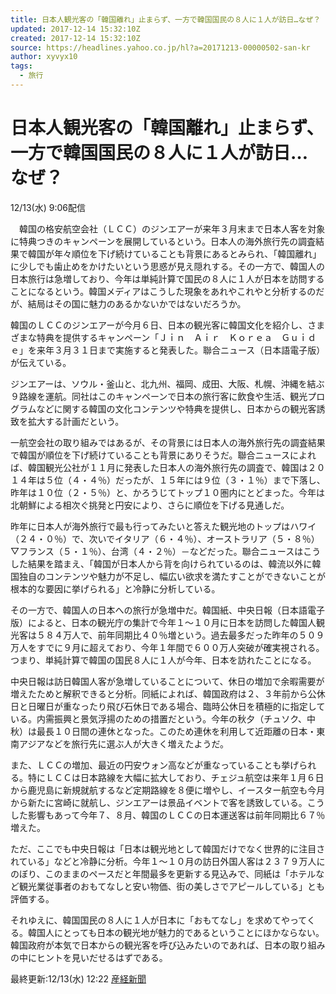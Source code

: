 ```yaml
---
title: 日本人観光客の「韓国離れ」止まらず、一方で韓国国民の８人に１人が訪日…なぜ？（産経新聞） - Yahoo!ニュース
updated: 2017-12-14 15:32:10Z
created: 2017-12-14 15:32:10Z
source: https://headlines.yahoo.co.jp/hl?a=20171213-00000502-san-kr
author: xyvyx10
tags:
  - 旅行
---
```


# 日本人観光客の「韓国離れ」止まらず、一方で韓国国民の８人に１人が訪日…なぜ？

12/13(水) 9:06配信

　韓国の格安航空会社（ＬＣＣ）のジンエアーが来年３月末まで日本人客を対象に特典つきのキャンペーンを展開しているという。日本人の海外旅行先の調査結果で韓国が年々順位を下げ続けていることも背景にあるとみられ、「韓国離れ」に少しでも歯止めをかけたいという思惑が見え隠れする。その一方で、韓国人の日本旅行は急増しており、今年は単純計算で国民の８人に１人が日本を訪問することになるという。韓国メディアはこうした現象をあれやこれやと分析するのだが、結局はその国に魅力のあるかないかではないだろうか。

韓国のＬＣＣのジンエアーが今月６日、日本の観光客に韓国文化を紹介し、さまざまな特典を提供するキャンペーン「Ｊｉｎ　Ａｉｒ　Ｋｏｒｅａ　Ｇｕｉｄｅ」を来年３月３１日まで実施すると発表した。聯合ニュース（日本語電子版）が伝えている。

ジンエアーは、ソウル・釜山と、北九州、福岡、成田、大阪、札幌、沖縄を結ぶ９路線を運航。同社はこのキャンペーンで日本の旅行客に飲食や生活、観光プログラムなどに関する韓国の文化コンテンツや特典を提供し、日本からの観光客誘致を拡大する計画だという。

一航空会社の取り組みではあるが、その背景には日本人の海外旅行先の調査結果で韓国が順位を下げ続けていることも背景にありそうだ。聯合ニュースによれば、韓国観光公社が１１月に発表した日本人の海外旅行先の調査で、韓国は２０１４年は５位（４・４％）だったが、１５年には９位（３・１％）まで下落し、昨年は１０位（２・５％）と、かろうじてトップ１０圏内にとどまった。今年は北朝鮮による相次ぐ挑発と円安により、さらに順位を下げる見通しだ。

昨年に日本人が海外旅行で最も行ってみたいと答えた観光地のトップはハワイ（２４・０％）で、次いでイタリア（６・４％）、オーストラリア（５・８％）▽フランス（５・１％）、台湾（４・２％）－などだった。聯合ニュースはこうした結果を踏まえ、「韓国が日本人から背を向けられているのは、韓流以外に韓国独自のコンテンツや魅力が不足し、幅広い欲求を満たすことができないことが根本的な要因に挙げられる」と冷静に分析している。

その一方で、韓国人の日本への旅行が急増中だ。韓国紙、中央日報（日本語電子版）によると、日本の観光庁の集計で今年１～１０月に日本を訪問した韓国人観光客は５８４万人で、前年同期比４０％増という。過去最多だった昨年の５０９万人をすでに９月に超えており、今年１年間で６００万人突破が確実視される。つまり、単純計算で韓国の国民８人に１人が今年、日本を訪れたことになる。

中央日報は訪日韓国人客が急増していることについて、休日の増加で余暇需要が増えたためと解釈できると分析。同紙によれば、韓国政府は２、３年前から公休日と日曜日が重なったり飛び石休日である場合、臨時公休日を積極的に指定している。内需振興と景気浮揚のための措置だという。今年の秋夕（チュソク、中秋）は最長１０日間の連休となった。このため連休を利用して近距離の日本・東南アジアなどを旅行先に選ぶ人が大きく増えたようだ。

また、ＬＣＣの増加、最近の円安ウォン高などが重なっていることも挙げられる。特にＬＣＣは日本路線を大幅に拡大しており、チェジュ航空は来年１月６日から鹿児島に新規就航するなど定期路線を８便に増やし、イースター航空も今月から新たに宮崎に就航し、ジンエアーは景品イベントで客を誘致している。こうした影響もあって今年７、８月、韓国のＬＣＣの日本運送客は前年同期比６７％増えた。

ただ、ここでも中央日報は「日本は観光地として韓国だけでなく世界的に注目されている」などと冷静に分析。今年１～１０月の訪日外国人客は２３７９万人にのぼり、このままのペースだと年間最多を更新する見込みで、同紙は「ホテルなど観光業従事者のおもてなしと安い物価、街の美しさでアピールしている」とも評価する。

それゆえに、韓国国民の８人に１人が日本に「おもてなし」を求めてやってくる。韓国人にとっても日本の観光地が魅力的であるということにほかならない。韓国政府が本気で日本からの観光客を呼び込みたいのであれば、日本の取り組みの中にヒントを見いだせるはずである。

最終更新:12/13(水) 12:22
 [産経新聞](https://headlines.yahoo.co.jp/list/?m=san)